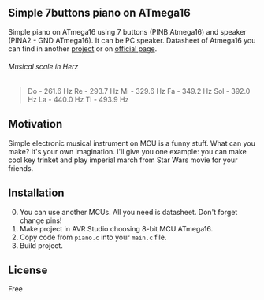 ## Simple 7buttons piano on ATmega16

Simple piano on ATmega16 using 7 buttons (PINB Atmega16) and speaker (PINA2 - GND ATmega16). It can be PC speaker. Datasheet of Atmega16 you can find in another [project](https://github.com/rcv911/Simple_Timer_AVR) or on [official page](http://www.microchip.com/design-centers/8-bit).
###### Musical scale in Herz
> Do  - 261.6 Hz
> Re  - 293.7 Hz
> Mi  - 329.6 Hz
> Fa  - 349.2 Hz
> Sol - 392.0 Hz
> La  - 440.0 Hz
> Ti  - 493.9 Hz   


## Motivation

Simple electronic musical instrument on MCU is a funny stuff. What can you make? It's your own imagination. I'll give you one example: you can make cool key trinket and play imperial march from Star Wars movie for your friends.   

## Installation

0. You can use another MCUs. All you need is datasheet. Don't forget change pins!  
1. Make project in AVR Studio choosing 8-bit MCU ATmega16.  
2. Copy code from `piano.c` into your `main.c` file.
3. Build project.

## License

Free
